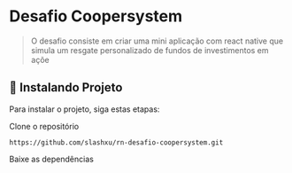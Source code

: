 # Desafio Coopersystem


> O desafio consiste em criar uma mini aplicação com react native que simula um resgate personalizado de fundos de investimentos em açõe

## 🚀 Instalando Projeto

Para instalar o projeto, siga estas etapas:

Clone o repositório

```
https://github.com/slashxu/rn-desafio-coopersystem.git
```

Baixe as dependências

```
